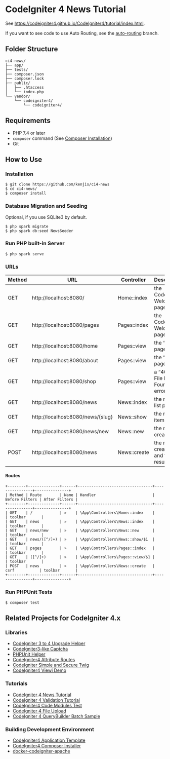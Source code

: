 # CodeIgniter 4 News Tutorial

See <https://codeigniter4.github.io/CodeIgniter4/tutorial/index.html>.

If you want to see code to use Auto Routing,
see the [auto-routing](https://github.com/kenjis/ci4-news/tree/auto-routing#codeigniter-4-news-tutorial) branch.

## Folder Structure

```
ci4-news/
├── app/
├── tests/
├── composer.json
├── composer.lock
├── public/
│   ├── .htaccess
│   └── index.php
└── vendor/
    └── codeigniter4/
        └── codeigniter4/
```

## Requirements

- PHP 7.4 or later
- `composer` command (See [Composer Installation](https://getcomposer.org/doc/00-intro.md#installation-linux-unix-macos))
- Git

## How to Use

### Installation

```console
$ git clone https://github.com/kenjis/ci4-news
$ cd ci4-news/
$ composer install
```

### Database Migration and Seeding

Optional, if you use SQLite3 by default.

```console
$ php spark migrate
$ php spark db:seed NewsSeeder
```

### Run PHP built-in Server

```console
$ php spark serve
```

### URLs

| Method | URL                               | Controller   | Description                         |
|--------|-----------------------------------|--------------|-------------------------------------|
| GET    | http://localhost:8080/            | Home::index  | the CodeIgniter Welcome page        |
| GET    | http://localhost:8080/pages       | Pages::index | the CodeIgniter Welcome page        |
| GET    | http://localhost:8080/home        | Pages::view  | the “home” page                     |
| GET    | http://localhost:8080/about       | Pages::view  | the “about” page                    |
| GET    | http://localhost:8080/shop        | Pages::view  | a “404 - File Not Found” error page |
| GET    | http://localhost:8080/news        | News::index  | the news list page                  |
| GET    | http://localhost:8080/news/{slug} | News::show   | the news item page                  |
| GET    | http://localhost:8080/news/new    | News::new    | the news create form                |
| POST   | http://localhost:8080/news        | News::create | the news creation and the result    |

#### Routes

```
+--------+--------------+------+---------------------------------+----------------+---------------+
| Method | Route        | Name | Handler                         | Before Filters | After Filters |
+--------+--------------+------+---------------------------------+----------------+---------------+
| GET    | /            | »    | \App\Controllers\Home::index    |                | toolbar       |
| GET    | news         | »    | \App\Controllers\News::index    |                | toolbar       |
| GET    | news/new     | »    | \App\Controllers\News::new      |                | toolbar       |
| GET    | news/([^/]+) | »    | \App\Controllers\News::show/$1  |                | toolbar       |
| GET    | pages        | »    | \App\Controllers\Pages::index   |                | toolbar       |
| GET    | ([^/]+)      | »    | \App\Controllers\Pages::view/$1 |                | toolbar       |
| POST   | news         | »    | \App\Controllers\News::create   | csrf           | toolbar       |
+--------+--------------+------+---------------------------------+----------------+---------------+
```

### Run PHPUnit Tests

```console
$ composer test
```

## Related Projects for CodeIgniter 4.x

### Libraries

- [CodeIgniter 3 to 4 Upgrade Helper](https://github.com/kenjis/ci3-to-4-upgrade-helper)
- [CodeIgniter3-like Captcha](https://github.com/kenjis/ci3-like-captcha)
- [PHPUnit Helper](https://github.com/kenjis/phpunit-helper)
- [CodeIgniter4 Attribute Routes](https://github.com/kenjis/ci4-attribute-routes)
- [CodeIgniter Simple and Secure Twig](https://github.com/kenjis/codeigniter-ss-twig)
- [CodeIgniter4 Viewi Demo](https://github.com/kenjis/ci4-viewi-demo)

### Tutorials

- [CodeIgniter 4 News Tutorial](https://github.com/kenjis/ci4-news)
- [CodeIgniter 4 Validation Tutorial](https://github.com/kenjis/ci4-validation-tutorial)
- [CodeIgniter4 Code Modules Test](https://github.com/kenjis/ci4-modules-test)
- [CodeIgniter 4 File Upload](https://github.com/kenjis/ci4-file-upload)
- [CodeIgniter 4 QueryBuilder Batch Sample](https://github.com/kenjis/ci4-qb-batch-sample)

### Building Development Environment

- [CodeIgniter4 Application Template](https://github.com/kenjis/ci4-app-template)
- [CodeIgniter4 Composer Installer](https://github.com/kenjis/ci4-composer-installer)
- [docker-codeigniter-apache](https://github.com/kenjis/docker-codeigniter-apache)
